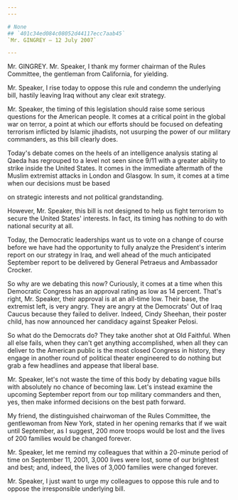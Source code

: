 ```yaml
---
---

# None
## `401c34ed084c08052d44117ecc7aab45`
`Mr. GINGREY — 12 July 2007`

---
```



Mr. GINGREY. Mr. Speaker, I thank my former chairman of the Rules 
Committee, the gentleman from California, for yielding.

Mr. Speaker, I rise today to oppose this rule and condemn the 
underlying bill, hastily leaving Iraq without any clear exit strategy.

Mr. Speaker, the timing of this legislation should raise some serious 
questions for the American people. It comes at a critical point in the 
global war on terror, a point at which our efforts should be focused on 
defeating terrorism inflicted by Islamic jihadists, not usurping the 
power of our military commanders, as this bill clearly does.

Today's debate comes on the heels of an intelligence analysis stating 
al Qaeda has regrouped to a level not seen since 9/11 with a greater 
ability to strike inside the United States. It comes in the immediate 
aftermath of the Muslim extremist attacks in London and Glasgow. In 
sum, it comes at a time when our decisions must be based


on strategic interests and not political grandstanding.

However, Mr. Speaker, this bill is not designed to help us fight 
terrorism to secure the United States' interests. In fact, its timing 
has nothing to do with national security at all.

Today, the Democratic leaderships want us to vote on a change of 
course before we have had the opportunity to fully analyze the 
President's interim report on our strategy in Iraq, and well ahead of 
the much anticipated September report to be delivered by General 
Petraeus and Ambassador Crocker.

So why are we debating this now? Curiously, it comes at a time when 
this Democratic Congress has an approval rating as low as 14 percent. 
That's right, Mr. Speaker, their approval is at an all-time low. Their 
base, the extremist left, is very angry. They are angry at the 
Democrats' Out of Iraq Caucus because they failed to deliver. Indeed, 
Cindy Sheehan, their poster child, has now announced her candidacy 
against Speaker Pelosi.

So what do the Democrats do? They take another shot at Old Faithful. 
When all else fails, when they can't get anything accomplished, when 
all they can deliver to the American public is the most closed Congress 
in history, they engage in another round of political theater 
engineered to do nothing but grab a few headlines and appease that 
liberal base.

Mr. Speaker, let's not waste the time of this body by debating vague 
bills with absolutely no chance of becoming law. Let's instead examine 
the upcoming September report from our top military commanders and 
then, yes, then make informed decisions on the best path forward.

My friend, the distinguished chairwoman of the Rules Committee, the 
gentlewoman from New York, stated in her opening remarks that if we 
wait until September, as I suggest, 200 more troops would be lost and 
the lives of 200 families would be changed forever.

Mr. Speaker, let me remind my colleagues that within a 20-minute 
period of time on September 11, 2001, 3,000 lives were lost, some of 
our brightest and best; and, indeed, the lives of 3,000 families were 
changed forever.

Mr. Speaker, I just want to urge my colleagues to oppose this rule 
and to oppose the irresponsible underlying bill.